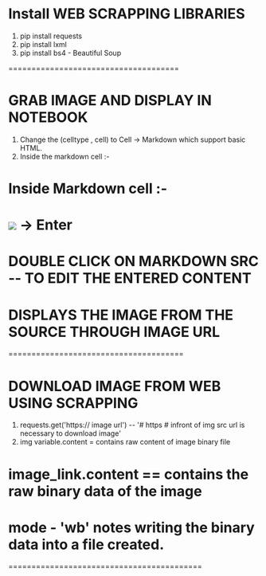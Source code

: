 # Install WEB SCRAPPING LIBRARIES

1. pip install requests
2. pip install lxml
3. pip install bs4 - Beautiful Soup

=====================================

# GRAB IMAGE AND DISPLAY IN NOTEBOOK

1. Change the (celltype , cell) to Cell -> Markdown which support basic HTML.
2. Inside the markdown cell :-

# Inside Markdown cell :-

# <img src ="image.png -- url"> -> Enter

# DOUBLE CLICK ON MARKDOWN SRC -- TO EDIT THE ENTERED CONTENT

# DISPLAYS THE IMAGE FROM THE SOURCE THROUGH IMAGE URL

======================================

# DOWNLOAD IMAGE FROM WEB USING SCRAPPING

1. requests.get('https:// image url') -- '# https # infront of img src url is necessary to download image'
2. img variable.content = contains raw content of image binary file

# image_link.content == contains the raw binary data of the image

# mode - 'wb' notes writing the binary data into a file created.

<!-- with open('mycomputer_image.png','wb') as image:
    image.write(image_link.content) -->

==========================================
